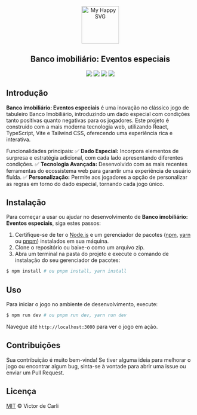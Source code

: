 
<div align="center">
    <img src="https://user-images.githubusercontent.com/31413093/197097625-5b3bd3cf-2bd6-4a3a-8059-a1fe9f28100b.svg" height="100px" alt="My Happy SVG"/>
</div>

<h2 align="center">Banco imobiliário: Eventos especiais</h2>

<div align="center">
<a href="https://reactjs.org/"><img src="https://img.shields.io/static/v1?label=React&message=^18&style=for-the-badge&labelColor=FFFFFF&logo=react&color=61DAFB"/></a>
<a href="https://www.typescriptlang.org/"><img src="https://img.shields.io/static/v1?label=TypeScript&message=^5&style=for-the-badge&labelColor=FFFFFF&logo=typescript&color=3178C6"/></a>
<a href="https://tailwindcss.com/"><img src="https://img.shields.io/static/v1?label=Tailwind%20CSS&message=^3&style=for-the-badge&labelColor=FFFFFF&logo=tailwindcss&color=06B6D4"/></a>
<a href="https://vitejs.dev/"><img src="https://img.shields.io/static/v1?label=Vite&message=^4&style=for-the-badge&labelColor=FFFFFF&logo=vite&color=646CFF"/></a>
</div>

## Introdução

**Banco imobiliário: Eventos especiais** é uma inovação no clássico jogo de tabuleiro Banco Imobiliário, introduzindo um dado especial com condições tanto positivas quanto negativas para os jogadores. Este projeto é construído com a mais moderna tecnologia web, utilizando React, TypeScript, Vite e Tailwind CSS, oferecendo uma experiência rica e interativa.

Funcionalidades principais:
✅ **Dado Especial:** Incorpora elementos de surpresa e estratégia adicional, com cada lado apresentando diferentes condições.
✅ **Tecnologia Avançada:** Desenvolvido com as mais recentes ferramentas do ecossistema web para garantir uma experiência de usuário fluída.
✅ **Personalização:** Permite aos jogadores a opção de personalizar as regras em torno do dado especial, tornando cada jogo único.

## Instalação

Para começar a usar ou ajudar no desenvolvimento de **Banco imobiliário: Eventos especiais**, siga estes passos:

1. Certifique-se de ter o [Node.js](http://nodejs.org) e um gerenciador de pacotes ([npm](https://npmjs.com), [yarn](https://yarnpkg.com/) ou [pnpm](https://pnpm.io/)) instalados em sua máquina.
2. Clone o repositório ou baixe-o como um arquivo zip.
3. Abra um terminal na pasta do projeto e execute o comando de instalação do seu gerenciador de pacotes:

```sh
$ npm install # ou pnpm install, yarn install
```

## Uso

Para iniciar o jogo no ambiente de desenvolvimento, execute:

```sh
$ npm run dev # ou pnpm run dev, yarn run dev
```

Navegue até `http://localhost:3000` para ver o jogo em ação.

## Contribuições

Sua contribuição é muito bem-vinda! Se tiver alguma ideia para melhorar o jogo ou encontrar algum bug, sinta-se à vontade para abrir uma issue ou enviar um Pull Request.

## Licença

[MIT](LICENSE) © Victor de Carli

